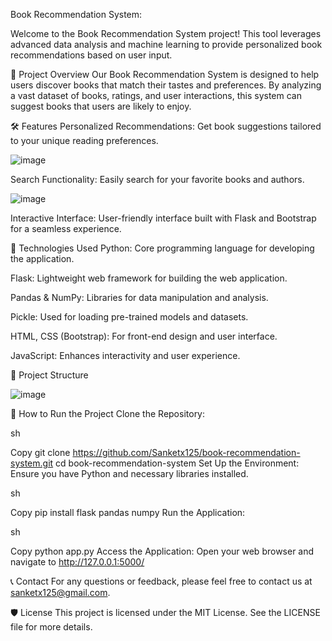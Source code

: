 Book Recommendation System:

Welcome to the Book Recommendation System project! This tool leverages advanced data analysis and machine learning to provide personalized book recommendations based on user input.

🚀 Project Overview
Our Book Recommendation System is designed to help users discover books that match their tastes and preferences. By analyzing a vast dataset of books, ratings, and user interactions, this system can suggest books that users are likely to enjoy.

🛠️ Features
Personalized Recommendations: Get book suggestions tailored to your unique reading preferences.

![image](https://github.com/user-attachments/assets/09d51dc7-2844-43c8-be3d-c5fee4609473)


Search Functionality: Easily search for your favorite books and authors.

![image](https://github.com/user-attachments/assets/5d59a292-8bb4-4258-92e2-756eb138ac92)


Interactive Interface: User-friendly interface built with Flask and Bootstrap for a seamless experience.

🧰 Technologies Used
Python: Core programming language for developing the application.

Flask: Lightweight web framework for building the web application.

Pandas & NumPy: Libraries for data manipulation and analysis.

Pickle: Used for loading pre-trained models and datasets.

HTML, CSS (Bootstrap): For front-end design and user interface.

JavaScript: Enhances interactivity and user experience.

📂 Project Structure

![image](https://github.com/user-attachments/assets/63fbd96c-0ffb-465f-b3ce-40a2d06016e1)


📜 How to Run the Project
Clone the Repository:

sh

Copy
git clone https://github.com/Sanketx125/book-recommendation-system.git
cd book-recommendation-system
Set Up the Environment: Ensure you have Python and necessary libraries installed.

sh

Copy
pip install flask pandas numpy
Run the Application:

sh

Copy
python app.py
Access the Application: Open your web browser and navigate to http://127.0.0.1:5000/

📞 Contact
For any questions or feedback, please feel free to contact us at sanketx125@gmail.com.

🛡️ License
This project is licensed under the MIT License. See the LICENSE file for more details.

